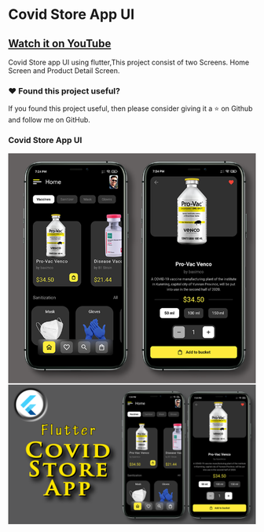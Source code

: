 # Covid Store App UI

## [Watch it on YouTube]()


Covid Store app UI using flutter,This project consist of two Screens. Home Screen and Product Detail Screen.

### :heart: Found this project useful?

If you found this project useful, then please consider giving it a :star: on Github and follow me on GitHub.

### Covid Store App UI

![App UI](/covidallscr.png)
![App UI](/covidthumb.png)

